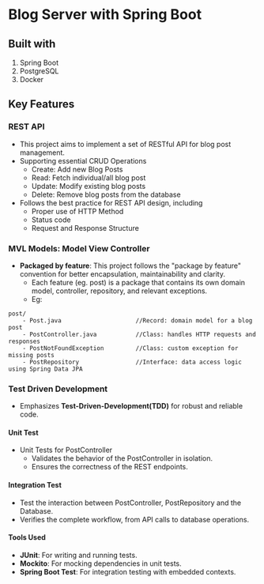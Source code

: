 # Blog Server with Spring Boot 

## Built with
1. Spring Boot
2. PostgreSQL
3. Docker

## Key Features

### REST API
- This project aims to implement a set of RESTful API for blog post management. 
- Supporting essential CRUD Operations
  - Create: Add new Blog Posts
  - Read: Fetch individual/all blog post
  - Update: Modify existing blog posts
  - Delete: Remove blog posts from the database
- Follows the best practice for REST API design, including 
  - Proper use of HTTP Method
  - Status code 
  - Request and Response Structure

### MVL Models: Model View Controller
- **Packaged by feature**: This project follows the "package by feature" convention for better encapsulation, 
maintainability and clarity. 
  - Each feature (eg. post) is a package that contains its own domain model, controller, repository, and relevant
  exceptions. 
  - Eg: 

```
post/
    - Post.java                     //Record: domain model for a blog post  
    - PostController.java           //Class: handles HTTP requests and responses
    - PostNotFoundException         //Class: custom exception for missing posts
    - PostRepository                //Interface: data access logic using Spring Data JPA
```

### Test Driven Development
- Emphasizes **Test-Driven-Development(TDD)** for robust and reliable code.

#### Unit Test
- Unit Tests for PostController
    - Validates the behavior of the PostController in isolation.
    - Ensures the correctness of the REST endpoints.
#### Integration Test 
- Test the interaction between PostController, PostRepository and the Database. 
- Verifies the complete workflow, from API calls to database operations.

#### Tools Used
- **JUnit**: For writing and running tests.
- **Mockito**: For mocking dependencies in unit tests.
- **Spring Boot Test**: For integration testing with embedded contexts.
